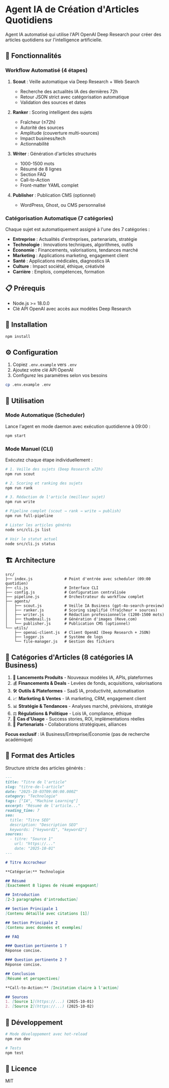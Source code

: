 # Agent IA de Création d'Articles Quotidiens

Agent IA automatisé qui utilise l'API OpenAI Deep Research pour créer des articles quotidiens sur l'intelligence artificielle.

## 🎯 Fonctionnalités

### Workflow Automatisé (4 étapes)

1. **Scout** : Veille automatique via Deep Research + Web Search
   - Recherche des actualités IA des dernières 72h
   - Retour JSON strict avec catégorisation automatique
   - Validation des sources et dates

2. **Ranker** : Scoring intelligent des sujets
   - Fraîcheur (≤72h)
   - Autorité des sources
   - Amplitude (couverture multi-sources)
   - Impact business/tech
   - Actionnabilité

3. **Writer** : Génération d'articles structurés
   - 1000-1500 mots
   - Résumé de 8 lignes
   - Section FAQ
   - Call-to-Action
   - Front-matter YAML complet

4. **Publisher** : Publication CMS (optionnel)
   - WordPress, Ghost, ou CMS personnalisé

### Catégorisation Automatique (7 catégories)

Chaque sujet est automatiquement assigné à l'une des 7 catégories :
- **Entreprise** : Actualités d'entreprises, partenariats, stratégie
- **Technologie** : Innovations techniques, algorithmes, outils
- **Économie** : Financements, valorisations, tendances marché
- **Marketing** : Applications marketing, engagement client
- **Santé** : Applications médicales, diagnostics IA
- **Culture** : Impact sociétal, éthique, créativité
- **Carrière** : Emplois, compétences, formation

## 📋 Prérequis

- Node.js >= 18.0.0
- Clé API OpenAI avec accès aux modèles Deep Research

## 🚀 Installation

```bash
npm install
```

## ⚙️ Configuration

1. Copiez `.env.example` vers `.env`
2. Ajoutez votre clé API OpenAI
3. Configurez les paramètres selon vos besoins

```bash
cp .env.example .env
```

## 📖 Utilisation

### Mode Automatique (Scheduler)

Lance l'agent en mode daemon avec exécution quotidienne à 09:00 :

```bash
npm start
```

### Mode Manuel (CLI)

Exécutez chaque étape individuellement :

```bash
# 1. Veille des sujets (Deep Research ≤72h)
npm run scout

# 2. Scoring et ranking des sujets
npm run rank

# 3. Rédaction de l'article (meilleur sujet)
npm run write

# Pipeline complet (scout → rank → write → publish)
npm run full-pipeline

# Lister les articles générés
node src/cli.js list

# Voir le statut actuel
node src/cli.js status
```

## 🏗️ Architecture

```
src/
├── index.js              # Point d'entrée avec scheduler (09:00 quotidien)
├── cli.js                # Interface CLI
├── config.js             # Configuration centralisée
├── pipeline.js           # Orchestrateur du workflow complet
├── agents/
│   ├── scout.js          # Veille IA Business (gpt-4o-search-preview)
│   ├── ranker.js         # Scoring simplifié (fraîcheur + sources)
│   ├── writer.js         # Rédaction professionnelle (1200-1500 mots)
│   ├── thumbnail.js      # Génération d'images (Reve.com)
│   └── publisher.js      # Publication CMS (optionnel)
└── utils/
    ├── openai-client.js  # Client OpenAI (Deep Research + JSON)
    ├── logger.js         # Système de logs
    └── file-manager.js   # Gestion des fichiers
```

## 🎯 Catégories d'Articles (8 catégories IA Business)

1. 🚀 **Lancements Produits** - Nouveaux modèles IA, APIs, plateformes
2. 💰 **Financements & Deals** - Levées de fonds, acquisitions, valorisations
3. 🛠️ **Outils & Plateformes** - SaaS IA, productivité, automatisation
4. 📈 **Marketing & Ventes** - IA marketing, CRM, engagement client
5. 📊 **Stratégie & Tendances** - Analyses marché, prévisions, stratégie
6. ⚖️ **Régulations & Politique** - Lois IA, compliance, éthique
7. 💼 **Cas d'Usage** - Success stories, ROI, implémentations réelles
8. 🤝 **Partenariats** - Collaborations stratégiques, alliances

**Focus exclusif** : IA Business/Entreprise/Économie (pas de recherche académique)

## 📝 Format des Articles

Structure stricte des articles générés :

```markdown
---
title: "Titre de l'article"
slug: "titre-de-l-article"
date: "2025-10-03T09:00:00.000Z"
category: "Technologie"
tags: ["IA", "Machine Learning"]
excerpt: "Résumé de l'article..."
reading_time: 7
seo:
  title: "Titre SEO"
  description: "Description SEO"
  keywords: ["keyword1", "keyword2"]
sources:
  - titre: "Source 1"
    url: "https://..."
    date: "2025-10-01"
---

# Titre Accrocheur

**Catégorie:** Technologie

## Résumé
[Exactement 8 lignes de résumé engageant]

## Introduction
[2-3 paragraphes d'introduction]

## Section Principale 1
[Contenu détaillé avec citations [1]]

## Section Principale 2
[Contenu avec données et exemples]

## FAQ

### Question pertinente 1 ?
Réponse concise.

### Question pertinente 2 ?
Réponse concise.

## Conclusion
[Résumé et perspectives]

**Call-to-Action:** [Incitation claire à l'action]

## Sources
1. [Source 1](https://...) (2025-10-01)
2. [Source 2](https://...) (2025-10-02)
```

## 🔧 Développement

```bash
# Mode développement avec hot-reload
npm run dev

# Tests
npm test
```

## 📄 Licence

MIT
